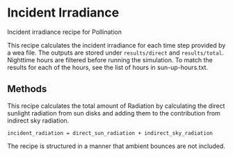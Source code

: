 # Incident Irradiance

Incident irradiance recipe for Pollination

This recipe calculates the incident irradiance for each time step provided by a wea file.
The outputs are stored under `results/direct` and `results/total`. Nighttime hours are
filtered before running the simulation. To match the results for each of the hours,
see the list of hours in sun-up-hours.txt.

## Methods

This recipe calculates the total amount of Radiation by calculating the direct sunlight
radiation from sun disks and adding them to the contribution from indirect sky radiation.

```console
incident_radiation = direct_sun_radiation + indirect_sky_radiation
```

The recipe is structured in a manner that ambient bounces are not included.
